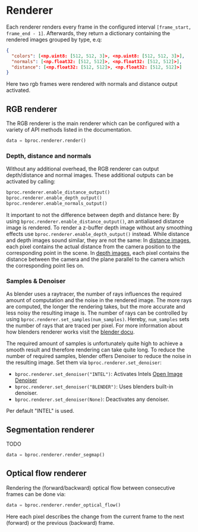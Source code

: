 # Renderer

Each renderer renders every frame in the configured interval `[frame_start, frame_end - 1]`.
Afterwards, they return a dictionary containing the rendered images grouped by type, e.q:

```json
{
  "colors": [<np.uint8: [512, 512, 3]>, <np.uint8: [512, 512, 3]>],
  "normals": [<np.float32: [512, 512]>, <np.float32: [512, 512]>],
  "distance": [<np.float32: [512, 512]>, <np.float32: [512, 512]>]
}
```

Here two rgb frames were rendered with normals and distance output activated.


## RGB renderer

The RGB renderer is the main renderer which can be configured with a variety of API methods listed in the documentation.

```python
data = bproc.renderer.render()
```

### Depth, distance and normals

Without any additional overhead, the RGB renderer can output depth/distance and normal images.
These additional outputs can be activated by calling:

```python
bproc.renderer.enable_distance_output()
bproc.renderer.enable_depth_output()
bproc.renderer.enable_normals_output()
```

It important to not the difference between depth and distance here:
By using `bproc.renderer.enable_distance_output()`, an antialiased distance image is rendered. To render a z-buffer depth image without any smoothing effects use `bproc.renderer.enable_depth_output()` instead. 
While distance and depth images sound similar, they are not the same: In [distance images](https://en.wikipedia.org/wiki/Range_imaging), each pixel contains the actual distance from the camera position to the corresponding point in the scene. 
In [depth images](https://en.wikipedia.org/wiki/Depth_map), each pixel contains the distance between the camera and the plane parallel to the camera which the corresponding point lies on.


### Samples & Denoiser

As blender uses a raytracer, the number of rays influences the required amount of computation and the noise in the rendered image.
The more rays are computed, the longer the rendering takes, but the more accurate and less noisy the resulting image is.
The number of rays can be controlled by using `bproc.renderer.set_samples(num_samples)`.
Hereby, `num_samples` sets the number of rays that are traced per pixel.
For more information about how blenders renderer works visit the [blender docu](https://docs.blender.org/manual/en/latest/render/cycles/render_settings/sampling.html).

The required amount of samples is unfortunately quite high to achieve a smooth result and therefore rendering can take quite long.
To reduce the number of required samples, blender offers Denoiser to reduce the noise in the resulting image.
Set them via `bproc.renderer.set_denoiser`:

* `bproc.renderer.set_denoiser("INTEL")`: Activates Intels [Open Image Denoiser](https://www.openimagedenoise.org/)
* `bproc.renderer.set_denoiser("BLENDER")`: Uses blenders built-in denoiser.
* `bproc.renderer.set_denoiser(None)`: Deactivates any denoiser.

Per default "INTEL" is used. 

## Segmentation renderer

TODO

```python
data = bproc.renderer.render_segmap()
```

## Optical flow renderer

Rendering the (forward/backward) optical flow between consecutive frames can be done via:
```python
data = bproc.renderer.render_optical_flow()
```

Here each pixel describes the change from the current frame to the next (forward) or the previous (backward) frame.
